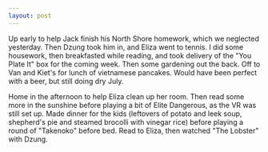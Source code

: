 ```yaml
---
layout: post
---
```


Up early to help Jack finish his North Shore homework, which we neglected
yesterday. Then Dzung took him in, and Eliza went to tennis. I did some
housework, then breakfasted while reading, and took delivery of the "You Plate
It" box for the coming week. Then some gardening out the back. Off to Van and
Kiet's for lunch of vietnamese pancakes. Would have been perfect with a beer,
but still doing dry July.

Home in the afternoon to help Eliza clean up her room. Then read some more in
the sunshine before playing a bit of Elite Dangerous, as the VR was still set
up. Made dinner for the kids (leftovers of potato and leek soup, shepherd's pie
and steamed brocolli with vinegar rice) before playing a round of "Takenoko"
before bed. Read to Eliza, then watched "The Lobster" with Dzung.
